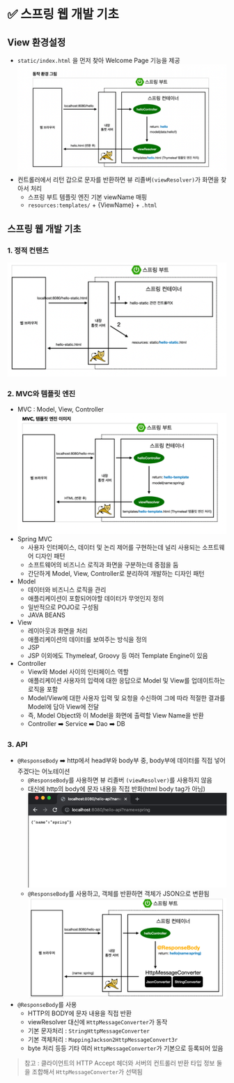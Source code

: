 # ✅ 스프링 웹 개발 기초 
## View 환경설정

- `static/index.html` 을 먼저 찾아 Welcome Page 기능을 제공
![img.png](img.png)
- 컨트롤러에서 리턴 갑으로 문자를 반환하면 뷰 리졸버`(viewResolver)`가 화면을 찾아서 처리
    - 스프링 부트 템플릿 엔진 기본 viewName 매핑
    - `resources:templates/` + {ViewName} + `.html`

## 스프링 웹 개발 기초
### 1. 정적 컨텐츠
![img_1.png](img_1.png)

### 2. MVC와 템플릿 엔진
- MVC : Model, View, Controller
![img_2.png](img_2.png)
- Spring MVC
  - 사용자 인터페이스, 데이터 및 논리 제어를 구현하는데 널리 사용되는 소프트웨어 디자인 패턴
  - 소프트웨어의 비즈니스 로직과 화면을 구분하는데 중점을 둠
  - 간단하게 Model, View, Controller로 분리하여 개발하는 디자인 패턴
- Model
  - 데이터와 비즈니스 로직을 관리
  - 애플리케이션이 포함되어야할 데이터가 무엇인지 정의
  - 일반적으로 POJO로 구성됨
  - JAVA BEANS
- View
  - 레이아웃과 화면을 처리
  - 애플리케이션의 데이터를 보여주는 방식을 정의
  - JSP
  - JSP 이외에도 Thymeleaf, Groovy 등 여러 Template Engine이 있음
- Controller
  - View와 Model 사이의 인터페이스 역할
  - 애플리케이션 사용자의 입력에 대한 응답으로 Model 및 View를 업데이트하는 로직을 포함
  - Model/View에 대한 사용자 입력 및 요청을 수신하여 그에 따라 적절한 결과를 Model에 담아 View에 전달
  - 즉, Model Object와 이 Model을 화면에 출력할 View Name을 반환
  - Controller ➡️ Service ➡️ Dao ➡️ DB


### 3. API
- `@ResponseBody` ➡️ http에서 head부와 body부 중, body부에 데이터를 직접 넣어주겠다는 어노테이션
  - `@ResponseBody`를 사용하면 뷰 리졸버 `(viewResolver)`를 사용하지 않음
  - 대신에 http의 body에 문자 내용을 직접 반화(html body tag가 아님)
![img_3.png](img_3.png)
  - `@ResponseBody`를 사용하고, 객체를 반환하면 객체가 JSON으로 변환됨
![img_4.png](img_4.png)
- `@ResponseBody`를 사용
  - HTTP의 BODY에 문자 내용을 직접 반환
  - viewResolver 대신에 `HttpMessageConverter`가 동작
  - 기본 문자처리 : `StringHttpMessageConverter`
  - 기본 객체처리 : `MappingJackson2HttpMessageConvert3r`
  - byte 처리 등등 기타 여러 `HttpMessageConverter`가 기본으로 등록되어 있음

> 참고 : 클라이언트의 HTTP Accept 헤더와 서버의 컨트롤러 반환 타입 정보 둘을 조합해서 `HttpMessageConverter`가 선택됨